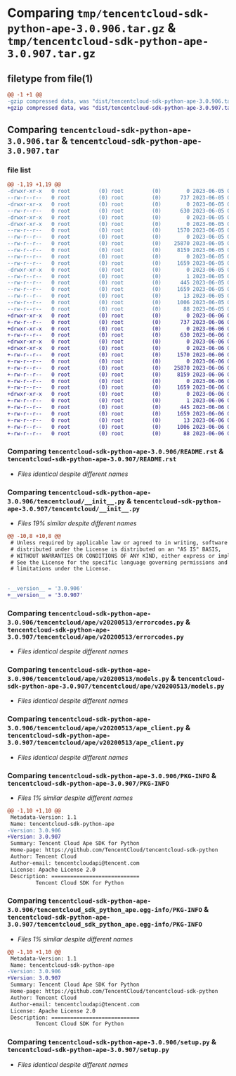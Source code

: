 # Comparing `tmp/tencentcloud-sdk-python-ape-3.0.906.tar.gz` & `tmp/tencentcloud-sdk-python-ape-3.0.907.tar.gz`

## filetype from file(1)

```diff
@@ -1 +1 @@
-gzip compressed data, was "dist/tencentcloud-sdk-python-ape-3.0.906.tar", last modified: Mon Jun  5 00:26:08 2023, max compression
+gzip compressed data, was "dist/tencentcloud-sdk-python-ape-3.0.907.tar", last modified: Tue Jun  6 02:18:15 2023, max compression
```

## Comparing `tencentcloud-sdk-python-ape-3.0.906.tar` & `tencentcloud-sdk-python-ape-3.0.907.tar`

### file list

```diff
@@ -1,19 +1,19 @@
-drwxr-xr-x   0 root         (0) root         (0)        0 2023-06-05 00:26:08.000000 tencentcloud-sdk-python-ape-3.0.906/
--rw-r--r--   0 root         (0) root         (0)      737 2023-06-05 00:26:08.000000 tencentcloud-sdk-python-ape-3.0.906/README.rst
-drwxr-xr-x   0 root         (0) root         (0)        0 2023-06-05 00:26:08.000000 tencentcloud-sdk-python-ape-3.0.906/tencentcloud/
--rw-r--r--   0 root         (0) root         (0)      630 2023-06-05 00:26:08.000000 tencentcloud-sdk-python-ape-3.0.906/tencentcloud/__init__.py
-drwxr-xr-x   0 root         (0) root         (0)        0 2023-06-05 00:26:08.000000 tencentcloud-sdk-python-ape-3.0.906/tencentcloud/ape/
-drwxr-xr-x   0 root         (0) root         (0)        0 2023-06-05 00:26:08.000000 tencentcloud-sdk-python-ape-3.0.906/tencentcloud/ape/v20200513/
--rw-r--r--   0 root         (0) root         (0)     1570 2023-06-05 00:26:08.000000 tencentcloud-sdk-python-ape-3.0.906/tencentcloud/ape/v20200513/errorcodes.py
--rw-r--r--   0 root         (0) root         (0)        0 2023-06-05 00:26:08.000000 tencentcloud-sdk-python-ape-3.0.906/tencentcloud/ape/v20200513/__init__.py
--rw-r--r--   0 root         (0) root         (0)    25870 2023-06-05 00:26:08.000000 tencentcloud-sdk-python-ape-3.0.906/tencentcloud/ape/v20200513/models.py
--rw-r--r--   0 root         (0) root         (0)     8159 2023-06-05 00:26:08.000000 tencentcloud-sdk-python-ape-3.0.906/tencentcloud/ape/v20200513/ape_client.py
--rw-r--r--   0 root         (0) root         (0)        0 2023-06-05 00:26:08.000000 tencentcloud-sdk-python-ape-3.0.906/tencentcloud/ape/__init__.py
--rw-r--r--   0 root         (0) root         (0)     1659 2023-06-05 00:26:08.000000 tencentcloud-sdk-python-ape-3.0.906/PKG-INFO
-drwxr-xr-x   0 root         (0) root         (0)        0 2023-06-05 00:26:08.000000 tencentcloud-sdk-python-ape-3.0.906/tencentcloud_sdk_python_ape.egg-info/
--rw-r--r--   0 root         (0) root         (0)        1 2023-06-05 00:26:08.000000 tencentcloud-sdk-python-ape-3.0.906/tencentcloud_sdk_python_ape.egg-info/dependency_links.txt
--rw-r--r--   0 root         (0) root         (0)      445 2023-06-05 00:26:08.000000 tencentcloud-sdk-python-ape-3.0.906/tencentcloud_sdk_python_ape.egg-info/SOURCES.txt
--rw-r--r--   0 root         (0) root         (0)     1659 2023-06-05 00:26:08.000000 tencentcloud-sdk-python-ape-3.0.906/tencentcloud_sdk_python_ape.egg-info/PKG-INFO
--rw-r--r--   0 root         (0) root         (0)       13 2023-06-05 00:26:08.000000 tencentcloud-sdk-python-ape-3.0.906/tencentcloud_sdk_python_ape.egg-info/top_level.txt
--rw-r--r--   0 root         (0) root         (0)     1006 2023-06-05 00:26:08.000000 tencentcloud-sdk-python-ape-3.0.906/setup.py
--rw-r--r--   0 root         (0) root         (0)       88 2023-06-05 00:26:08.000000 tencentcloud-sdk-python-ape-3.0.906/setup.cfg
+drwxr-xr-x   0 root         (0) root         (0)        0 2023-06-06 02:18:15.000000 tencentcloud-sdk-python-ape-3.0.907/
+-rw-r--r--   0 root         (0) root         (0)      737 2023-06-06 02:18:15.000000 tencentcloud-sdk-python-ape-3.0.907/README.rst
+drwxr-xr-x   0 root         (0) root         (0)        0 2023-06-06 02:18:15.000000 tencentcloud-sdk-python-ape-3.0.907/tencentcloud/
+-rw-r--r--   0 root         (0) root         (0)      630 2023-06-06 02:18:15.000000 tencentcloud-sdk-python-ape-3.0.907/tencentcloud/__init__.py
+drwxr-xr-x   0 root         (0) root         (0)        0 2023-06-06 02:18:15.000000 tencentcloud-sdk-python-ape-3.0.907/tencentcloud/ape/
+drwxr-xr-x   0 root         (0) root         (0)        0 2023-06-06 02:18:15.000000 tencentcloud-sdk-python-ape-3.0.907/tencentcloud/ape/v20200513/
+-rw-r--r--   0 root         (0) root         (0)     1570 2023-06-06 02:18:15.000000 tencentcloud-sdk-python-ape-3.0.907/tencentcloud/ape/v20200513/errorcodes.py
+-rw-r--r--   0 root         (0) root         (0)        0 2023-06-06 02:18:15.000000 tencentcloud-sdk-python-ape-3.0.907/tencentcloud/ape/v20200513/__init__.py
+-rw-r--r--   0 root         (0) root         (0)    25870 2023-06-06 02:18:15.000000 tencentcloud-sdk-python-ape-3.0.907/tencentcloud/ape/v20200513/models.py
+-rw-r--r--   0 root         (0) root         (0)     8159 2023-06-06 02:18:15.000000 tencentcloud-sdk-python-ape-3.0.907/tencentcloud/ape/v20200513/ape_client.py
+-rw-r--r--   0 root         (0) root         (0)        0 2023-06-06 02:18:15.000000 tencentcloud-sdk-python-ape-3.0.907/tencentcloud/ape/__init__.py
+-rw-r--r--   0 root         (0) root         (0)     1659 2023-06-06 02:18:15.000000 tencentcloud-sdk-python-ape-3.0.907/PKG-INFO
+drwxr-xr-x   0 root         (0) root         (0)        0 2023-06-06 02:18:15.000000 tencentcloud-sdk-python-ape-3.0.907/tencentcloud_sdk_python_ape.egg-info/
+-rw-r--r--   0 root         (0) root         (0)        1 2023-06-06 02:18:15.000000 tencentcloud-sdk-python-ape-3.0.907/tencentcloud_sdk_python_ape.egg-info/dependency_links.txt
+-rw-r--r--   0 root         (0) root         (0)      445 2023-06-06 02:18:15.000000 tencentcloud-sdk-python-ape-3.0.907/tencentcloud_sdk_python_ape.egg-info/SOURCES.txt
+-rw-r--r--   0 root         (0) root         (0)     1659 2023-06-06 02:18:15.000000 tencentcloud-sdk-python-ape-3.0.907/tencentcloud_sdk_python_ape.egg-info/PKG-INFO
+-rw-r--r--   0 root         (0) root         (0)       13 2023-06-06 02:18:15.000000 tencentcloud-sdk-python-ape-3.0.907/tencentcloud_sdk_python_ape.egg-info/top_level.txt
+-rw-r--r--   0 root         (0) root         (0)     1006 2023-06-06 02:18:15.000000 tencentcloud-sdk-python-ape-3.0.907/setup.py
+-rw-r--r--   0 root         (0) root         (0)       88 2023-06-06 02:18:15.000000 tencentcloud-sdk-python-ape-3.0.907/setup.cfg
```

### Comparing `tencentcloud-sdk-python-ape-3.0.906/README.rst` & `tencentcloud-sdk-python-ape-3.0.907/README.rst`

 * *Files identical despite different names*

### Comparing `tencentcloud-sdk-python-ape-3.0.906/tencentcloud/__init__.py` & `tencentcloud-sdk-python-ape-3.0.907/tencentcloud/__init__.py`

 * *Files 19% similar despite different names*

```diff
@@ -10,8 +10,8 @@
 # Unless required by applicable law or agreed to in writing, software
 # distributed under the License is distributed on an "AS IS" BASIS,
 # WITHOUT WARRANTIES OR CONDITIONS OF ANY KIND, either express or implied.
 # See the License for the specific language governing permissions and
 # limitations under the License.
 
 
-__version__ = '3.0.906'
+__version__ = '3.0.907'
```

### Comparing `tencentcloud-sdk-python-ape-3.0.906/tencentcloud/ape/v20200513/errorcodes.py` & `tencentcloud-sdk-python-ape-3.0.907/tencentcloud/ape/v20200513/errorcodes.py`

 * *Files identical despite different names*

### Comparing `tencentcloud-sdk-python-ape-3.0.906/tencentcloud/ape/v20200513/models.py` & `tencentcloud-sdk-python-ape-3.0.907/tencentcloud/ape/v20200513/models.py`

 * *Files identical despite different names*

### Comparing `tencentcloud-sdk-python-ape-3.0.906/tencentcloud/ape/v20200513/ape_client.py` & `tencentcloud-sdk-python-ape-3.0.907/tencentcloud/ape/v20200513/ape_client.py`

 * *Files identical despite different names*

### Comparing `tencentcloud-sdk-python-ape-3.0.906/PKG-INFO` & `tencentcloud-sdk-python-ape-3.0.907/PKG-INFO`

 * *Files 1% similar despite different names*

```diff
@@ -1,10 +1,10 @@
 Metadata-Version: 1.1
 Name: tencentcloud-sdk-python-ape
-Version: 3.0.906
+Version: 3.0.907
 Summary: Tencent Cloud Ape SDK for Python
 Home-page: https://github.com/TencentCloud/tencentcloud-sdk-python
 Author: Tencent Cloud
 Author-email: tencentcloudapi@tencent.com
 License: Apache License 2.0
 Description: ============================
         Tencent Cloud SDK for Python
```

### Comparing `tencentcloud-sdk-python-ape-3.0.906/tencentcloud_sdk_python_ape.egg-info/PKG-INFO` & `tencentcloud-sdk-python-ape-3.0.907/tencentcloud_sdk_python_ape.egg-info/PKG-INFO`

 * *Files 1% similar despite different names*

```diff
@@ -1,10 +1,10 @@
 Metadata-Version: 1.1
 Name: tencentcloud-sdk-python-ape
-Version: 3.0.906
+Version: 3.0.907
 Summary: Tencent Cloud Ape SDK for Python
 Home-page: https://github.com/TencentCloud/tencentcloud-sdk-python
 Author: Tencent Cloud
 Author-email: tencentcloudapi@tencent.com
 License: Apache License 2.0
 Description: ============================
         Tencent Cloud SDK for Python
```

### Comparing `tencentcloud-sdk-python-ape-3.0.906/setup.py` & `tencentcloud-sdk-python-ape-3.0.907/setup.py`

 * *Files identical despite different names*

